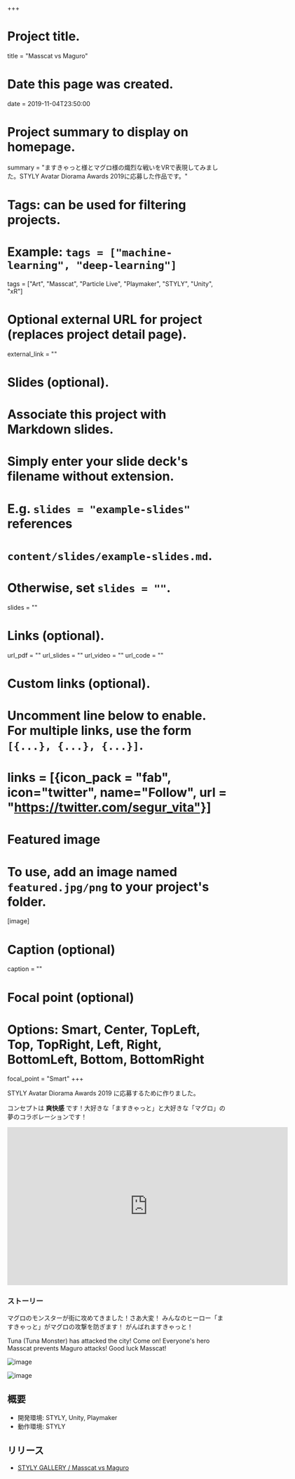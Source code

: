 +++
# Project title.
title = "Masscat vs Maguro"

# Date this page was created.
date = 2019-11-04T23:50:00

# Project summary to display on homepage.
summary = "ますきゃっと様とマグロ様の熾烈な戦いをVRで表現してみました。STYLY Avatar Diorama Awards 2019に応募した作品です。"

# Tags: can be used for filtering projects.
# Example: `tags = ["machine-learning", "deep-learning"]`
tags = ["Art", "Masscat", "Particle Live", "Playmaker", "STYLY", "Unity", "xR"]

# Optional external URL for project (replaces project detail page).
external_link = ""

# Slides (optional).
#   Associate this project with Markdown slides.
#   Simply enter your slide deck's filename without extension.
#   E.g. `slides = "example-slides"` references 
#   `content/slides/example-slides.md`.
#   Otherwise, set `slides = ""`.
slides = ""

# Links (optional).
url_pdf = ""
url_slides = ""
url_video = ""
url_code = ""

# Custom links (optional).
#   Uncomment line below to enable. For multiple links, use the form `[{...}, {...}, {...}]`.
# links = [{icon_pack = "fab", icon="twitter", name="Follow", url = "https://twitter.com/segur_vita"}]

# Featured image
# To use, add an image named `featured.jpg/png` to your project's folder. 
[image]
  # Caption (optional)
  caption = ""

  # Focal point (optional)
  # Options: Smart, Center, TopLeft, Top, TopRight, Left, Right, BottomLeft, Bottom, BottomRight
  focal_point = "Smart"
+++

STYLY Avatar Diorama Awards 2019 に応募するために作りました。

コンセプトは **爽快感** です！大好きな「ますきゃっと」と大好きな「マグロ」の夢のコラボレーションです！

<iframe height="360" width="640" frameborder="0" src="https://gallery.styly.cc/embed?g=2d37c169-fdec-11e9-bea5-06540631ffe6" allowfullscreen="allowfullscreen"></iframe>



### ストーリー

マグロのモンスターが街に攻めてきました！さあ大変！
みんなのヒーロー「ますきゃっと」がマグロの攻撃を防ぎます！
がんばれますきゃっと！

Tuna (Tuna Monster) has attacked the city! Come on! Everyone's hero Masscat prevents Maguro attacks! Good luck Masscat!

![image](/img/masscat-vs-maguro/image01.PNG)

![image](/img/masscat-vs-maguro/image03.PNG)



## 概要

- 開発環境: STYLY, Unity, Playmaker
- 動作環境: STYLY

## リリース

- [STYLY GALLERY / Masscat vs Maguro](https://gallery.styly.cc/segur/2d37c169-fdec-11e9-bea5-06540631ffe6)

